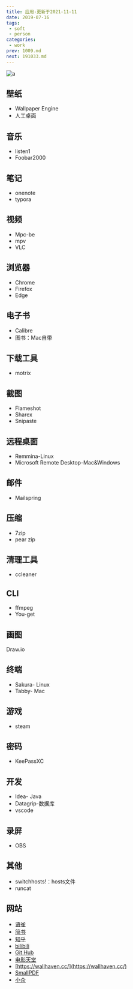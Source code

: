 ```yaml
---
title: 应用-更新于2021-11-11
date: 2019-07-16
tags:
 - soft
 - person
categories:
 - work
prev: 1009.md
next: 191033.md
---
```

![a](https://gitee.com/snowyan/image/raw/master/2021/202111111345624.png)

<!-- more -->



## 壁纸

- Wallpaper Engine
- 人工桌面

## 音乐

- listen1
- Foobar2000

## 笔记

- onenote
- typora

## 视频

- Mpc-be
- mpv
- VLC

## 浏览器

- Chrome
- Firefox
- Edge

## 电子书

- Calibre
- 图书：Mac自带

## 下载工具

- motrix

## 截图

- Flameshot
- Sharex
- Snipaste

## 远程桌面

- Remmina-Linux
- Microsoft Remote Desktop-Mac&Windows

## 邮件

- Mailspring

## 压缩

- 7zip
- pear zip

## 清理工具

- ccleaner

## CLI

- ffmpeg
- You-get

## 画图

Draw.io

## 终端

- Sakura- Linux
- Tabby- Mac

## 游戏

- steam

## 密码

* KeePassXC

## 开发

- Idea- Java
- Datagrip-数据库
- vscode

## 录屏

- OBS

## 其他

* switchhosts!：hosts文件
* runcat

## 网站

* [语雀](https://www.yuque.com/congco)
* [简书](https://www.jianshu.com/u/1fa980d5267b)
* [知乎](https://www.zhihu.com/people/failinsnow/activities)
* [bilibili](https://space.bilibili.com/13266694)
* [Git Hub](https://github.com/qbmzc)
* [电影天堂](https://www.dygod.net/)
* [https://wallhaven.cc/](https://wallhaven.cc/)
* [SmallPDF](https://smallpdf.com/cn/)
* [小众](https://www.appinn.com/)
